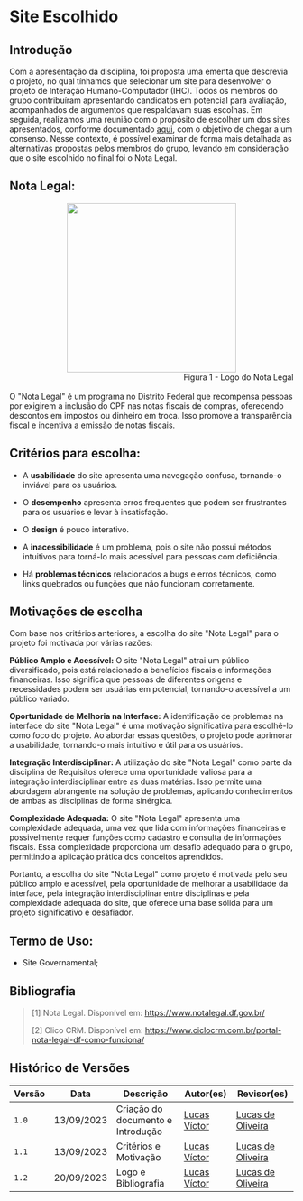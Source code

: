 # Site Escolhido

## Introdução
Com a apresentação da disciplina, foi proposta uma ementa que descrevia o projeto, no qual tínhamos que selecionar um site para desenvolver o projeto de Interação Humano-Computador (IHC). Todos os membros do grupo contribuíram apresentando candidatos em potencial para avaliação, acompanhados de argumentos que respaldavam suas escolhas. Em seguida, realizamos uma reunião com o propósito de escolher um dos sites apresentados, conforme documentado [aqui](https://github.com/Interacao-Humano-Computador/2023.2-NotaLegal/blob/main/docs/planejamento%20do%20projeto/lista-sites-avaliados.md), com o objetivo de chegar a um consenso. Nesse contexto, é possível examinar de forma mais detalhada as alternativas propostas pelos membros do grupo, levando em consideração que o site escolhido no final foi o Nota Legal.

## Nota Legal:

<div align="center">
  <img src="https://github.com/Interacao-Humano-Computador/2023.2-NotaLegal/blob/main/docs/imagens/nota-legal-df-2.png?raw=true" width="300px">
</div>
<div align="right">
Figura 1 - Logo do Nota Legal
</div>
<br/>
O "Nota Legal" é um programa no Distrito Federal que recompensa pessoas por exigirem a inclusão do CPF nas notas fiscais de compras, oferecendo descontos em impostos ou dinheiro em troca. Isso promove a transparência fiscal e incentiva a emissão de notas fiscais. 

## Critérios para escolha:

- A **usabilidade** do site apresenta uma navegação confusa, tornando-o inviável para os usuários.

- O **desempenho** apresenta erros frequentes que podem ser frustrantes para os usuários e levar à insatisfação.

- O **design** é pouco interativo.

- A **inacessibilidade** é um problema, pois o site não possui métodos intuitivos para torná-lo mais acessível para pessoas com deficiência.

- Há **problemas técnicos** relacionados a bugs e erros técnicos, como links quebrados ou funções que não funcionam corretamente.

## Motivações de escolha
Com base nos critérios anteriores, a escolha do site "Nota Legal" para o projeto foi motivada por várias razões:

**Público Amplo e Acessível:** O site "Nota Legal" atrai um público diversificado, pois está relacionado a benefícios fiscais e informações financeiras. Isso significa que pessoas de diferentes origens e necessidades podem ser usuárias em potencial, tornando-o acessível a um público variado.

**Oportunidade de Melhoria na Interface:** A identificação de problemas na interface do site "Nota Legal" é uma motivação significativa para escolhê-lo como foco do projeto. Ao abordar essas questões, o projeto pode aprimorar a usabilidade, tornando-o mais intuitivo e útil para os usuários.

**Integração Interdisciplinar:** A utilização do site "Nota Legal" como parte da disciplina de Requisitos oferece uma oportunidade valiosa para a integração interdisciplinar entre as duas matérias. Isso permite uma abordagem abrangente na solução de problemas, aplicando conhecimentos de ambas as disciplinas de forma sinérgica.

**Complexidade Adequada:** O site "Nota Legal" apresenta uma complexidade adequada, uma vez que lida com informações financeiras e possivelmente requer funções como cadastro e consulta de informações fiscais. Essa complexidade proporciona um desafio adequado para o grupo, permitindo a aplicação prática dos conceitos aprendidos.

Portanto, a escolha do site "Nota Legal" como projeto é motivada pelo seu público amplo e acessível, pela oportunidade de melhorar a usabilidade da interface, pela integração interdisciplinar entre disciplinas e pela complexidade adequada do site, que oferece uma base sólida para um projeto significativo e desafiador.

## Termo de Uso:

- Site Governamental;


## Bibliografia

> [1] Nota Legal. Disponível em: https://www.notalegal.df.gov.br/
>
> [2] Clico CRM. Disponível em: https://www.ciclocrm.com.br/portal-nota-legal-df-como-funciona/


## Histórico de Versões

Versão  |   Data   | Descrição | Autor(es) | Revisor(es)
--------- | ------ | ------ | ---------- | ----------
 `1.0` | 13/09/2023 | Criação do documento e Introdução | [Lucas Víctor](https://github.com/Lucas13032003)| [Lucas de Oliveira](https://github.com/LucasOliveiraDiasMarquesFerreira) |
 `1.1` | 13/09/2023 | Critérios e Motivação | [Lucas Víctor](https://github.com/Lucas13032003)| [Lucas de Oliveira](https://github.com/LucasOliveiraDiasMarquesFerreira) |
 `1.2` | 20/09/2023 | Logo e Bibliografia  | [Lucas Víctor](https://github.com/Lucas13032003)| [Lucas de Oliveira](https://github.com/LucasOliveiraDiasMarquesFerreira) |
